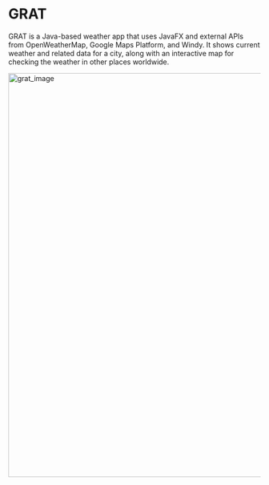 # GRAT
GRAT is a Java-based weather app that uses JavaFX and external APIs from OpenWeatherMap, Google Maps Platform, and Windy. It shows current weather and related data for a city, along with an interactive map for checking the weather in other places worldwide.

<img width="805" alt="grat_image" src="https://user-images.githubusercontent.com/64641956/230715800-d96f23c2-c5f5-4a0b-aaa6-979a67a5b50b.png">

